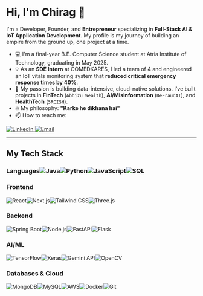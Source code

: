 # Hi, I'm Chirag 👋

I'm a Developer, Founder, and **Entrepreneur** specializing in **Full-Stack AI & IoT Application Development**. My profile is my journey of building an empire from the ground up, one project at a time.

* 💻 I'm a final-year B.E. Computer Science student at Atria Institute of Technology, graduating in May 2025.
* 💡 As an **SDE Intern** at COMEDKARES, I led a team of 4 and engineered an IoT vitals monitoring system that **reduced critical emergency response times by 40%**.
* 🚀 My passion is building data-intensive, cloud-native solutions. I've built projects in **FinTech** (`Abhizu Wealth`), **AI/Misinformation** (`DeFraudAI`), and **HealthTech** (`SRCISH`).
* 🔥 My philosophy: **"Karke he dikhana hai"**
* 📫 How to reach me:

<a href="https://www.linkedin.com/in/chirag-baldia" target="_blank">
  <img src="https://img.shields.io/badge/LinkedIn-0077B5?style=for-the-badge&logo=linkedin&logoColor=white" alt="LinkedIn"/>
</a>
<a href="mailto:chiragbaldia@gmail.com" target="_blank">
  <img src="https://img.shields.io/badge/Email-D14836?style=for-the-badge&logo=gmail&logoColor=white" alt="Email"/>
</a>

---

## My Tech Stack

### Languages<img src="https://img.shields.io/badge/Java-ED8B00?style=for-the-badge&logo=openjdk&logoColor=white" alt="Java"/><img src="https://img.shields.io/badge/Python-3776AB?style=for-the-badge&logo=python&logoColor=white" alt="Python"/><img src="https://img.shields.io/badge/JavaScript-F7DF1E?style=for-the-badge&logo=javascript&logoColor=black" alt="JavaScript"/><img src="https://img.shields.io/badge/SQL-4479A1?style=for-the-badge&logo=postgresql&logoColor=white" alt="SQL"/>

### Frontend
<img src="https://img.shields.io/badge/React-61DAFB?style=for-the-badge&logo=react&logoColor=black" alt="React"/><img src="https://img.shields.io/badge/Next.js-000000?style=for-the-badge&logo=nextdotjs&logoColor=white" alt="Next.js"/><img src="https://img.shields.io/badge/Tailwind_CSS-38B2AC?style=for-the-badge&logo=tailwind-css&logoColor=white" alt="Tailwind CSS"/><img src="https://img.shields.io/badge/Three.js-000000?style=for-the-badge&logo=threedotjs&logoColor=white" alt="Three.js"/>

### Backend
<img src="https://img.shields.io/badge/Spring_Boot-6DB33F?style=for-the-badge&logo=spring-boot&logoColor=white" alt="Spring Boot"/><img src="https://img.shields.io/badge/Node.js-339933?style=for-the-badge&logo=node.js&logoColor=white" alt="Node.js"/><img src="https://img.shields.io/badge/FastAPI-009688?style=for-the-badge&logo=fastapi&logoColor=white" alt="FastAPI"/><img src="https://img.shields.io/badge/Flask-000000?style=for-the-badge&logo=flask&logoColor=white" alt="Flask"/>

### AI/ML
<img src="https://img.shields.io/badge/TensorFlow-FF6F00?style=for-the-badge&logo=tensorflow&logoColor=white" alt="TensorFlow"/><img src="https://img.shields.io/badge/Keras-D00000?style=for-the-badge&logo=keras&logoColor=white" alt="Keras"/><img src="https://img.shields.io/badge/Gemini_API-4285F4?style=for-the-badge&logo=google-gemini&logoColor=white" alt="Gemini API"/><img src="https://img.shields.io/badge/OpenCV-5C3EE8?style=for-the-badge&logo=opencv&logoColor=white" alt="OpenCV"/>

### Databases & Cloud
<img src="https://img.shields.io/badge/MongoDB-47A248?style=for-the-badge&logo=mongodb&logoColor=white" alt="MongoDB"/><img src="https://img.shields.io/badge/MySQL-4479A1?style=for-the-badge&logo=mysql&logoColor=white" alt="MySQL"/><img src="https://img.shields.io/badge/AWS-232F3E?style=for-the-badge&logo=amazon-aws&logoColor=white" alt="AWS"/><img src="https://img.shields.io/badge/Docker-2496ED?style=for-the-badge&logo=docker&logoColor=white" alt="Docker"/><img src="https://img.shields.io/badge/Git-F05032?style=for-the-badge&logo=git&logoColor=white" alt="Git"/>
